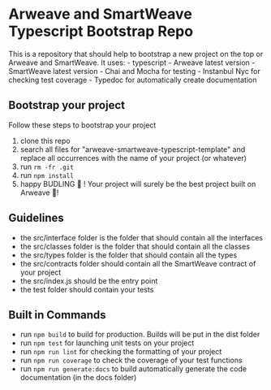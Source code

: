 # Arweave and SmartWeave Typescript Bootstrap Repo 

This is a repository that should help to bootstrap a new project on the top or Arweave and SmartWeave. 
It uses: 
    - typescript
    - Arweave latest version
    - SmartWeave latest version
    - Chai and Mocha for testing
    - Instanbul Nyc for checking test coverage
    - Typedoc for automatically create documentation

## Bootstrap your project

Follow these steps to bootstrap your project

1. clone this repo
2. search all files for "arweave-smartweave-typescript-template" and replace all occurrences with the name of your project (or whatever)
3. run `rm -fr .git`
4. run `npm install`
5. happy BUDLING 🚀 ! Your project will surely be the best project built on Arweave 🖖!
## Guidelines

- the src/interface folder is the folder that should contain all the interfaces
- the src/classes folder is the folder that should contain all the classes
- the src/types folder is the folder that should contain all the types
- the src/contracts folder should contain all the SmartWeave contract of your project
- the src/index.js should be the entry point
- the test folder should contain your tests
## Built in Commands

- run `npm build` to build for production. Builds will be put in the dist folder
- run `npm test` for launching unit tests on your project
- run `npm run lint` for checking the formatting of your project
- run `npm run coverage` to check the coverage of your test functions
- run `npm run generate:docs` to build automatically generate the code documentation (in the docs folder)
